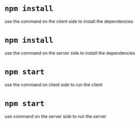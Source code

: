 # `npm install`
use the command on the client side to install the dependencies

# `npm install`
use the command on the server side to install the dependencies

# `npm start`
use the command on client side to run the client


# `npm start`
use command on the server side to run the server